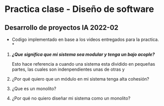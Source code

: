 # Practica clase - Diseño de software
## Desarrollo de proyectos IA 2022-02

* Codigo implementado en base a los videos entregados para la practica. *

1. ***¿Que significa que mi sistema sea modular y tenga un bajo acople?***
    
    Esto hace referencia a cuando una sistema esta dividido en pequeñas partes, las cuales son indenpendientes unas de otras y 

2. ¿Por qué quiero que un módulo en mi sistema tenga alta cohesión?
3. ¿Que es un monolito?
4. ¿Por qué no quiero diseñar mi sistema como un monolito?
